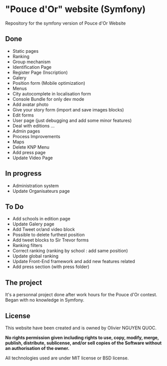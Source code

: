 # "Pouce d'Or" website (Symfony)

Repository for the symfony version of Pouce d'Or Website</p>


## Done

* Static pages
* Ranking
* Group mechanism
* Identification Page
* Register Page (Inscription)
* Galery
* Position form (Mobile optimization)
* Menus
* City autocomplete in localisation form
* Console Bundle for only dev mode
* Add avatar photo
* Give your story form (import and save images blocks)
* Edit forms
* User page (just debugging and add some minor features)
* Deal with editions ...
* Admin pages
* Process Improvements
* Maps
* Delete KNP Menu
* Add press page
* Update Video Page

## In progress

* Administration system
* Update Organisateurs page

## To Do

* Add schools in edition page
* Update Galery page
* Add Tweet or/and video block
* Possible to delete furthest position
* Add tweet blocks to Sir Trevor forms
* Ranking filters
* Correct ranking (ranking by school : add same position)
* Update global ranking
* Update Front-End framework and add new features related
* Add press section (with press folder)


## The project

It's a personnal project done after work hours for the Pouce d'Or contest.
Began with no knowledge in Symfony.


## License

This website have been created and is owned by Olivier NGUYEN QUOC.

**No rights permission given including rights to use, copy, modify, merge, publish, distribute, sublicense, and/or sell
copies of the Software without an authorisation of the owner.**

All technologies used are under MIT license or BSD license.
